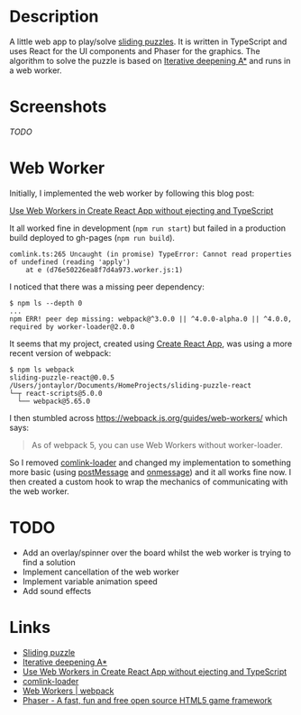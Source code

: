 # Description

A little web app to play/solve [sliding puzzles](https://en.wikipedia.org/wiki/Sliding_puzzle).
It is written in TypeScript and uses React for the UI components and Phaser for the graphics.
The algorithm to solve the puzzle is based on [Iterative deepening A*](https://en.wikipedia.org/wiki/Iterative_deepening_A*)
and runs in a web worker.

# Screenshots

_TODO_

# Web Worker

Initially, I implemented the web worker by following this blog post:

[Use Web Workers in Create React App without ejecting and TypeScript](https://dev.to/cchanxzy/use-web-workers-in-create-react-app-without-ejecting-and-typescript-2ap5)

It all worked fine in development (`npm run start`) but failed in a production build deployed to gh-pages (`npm run build`).

```
comlink.ts:265 Uncaught (in promise) TypeError: Cannot read properties of undefined (reading 'apply')
    at e (d76e50226ea8f7d4a973.worker.js:1)
```

I noticed that there was a missing peer dependency:

```
$ npm ls --depth 0
...
npm ERR! peer dep missing: webpack@^3.0.0 || ^4.0.0-alpha.0 || ^4.0.0, required by worker-loader@2.0.0
```

It seems that my project, created using [Create React App](https://create-react-app.dev/),
was using a more recent version of webpack:

```
$ npm ls webpack                 
sliding-puzzle-react@0.0.5 /Users/jontaylor/Documents/HomeProjects/sliding-puzzle-react
└─┬ react-scripts@5.0.0
  └── webpack@5.65.0 
```

I then stumbled across https://webpack.js.org/guides/web-workers/ which says:

> As of webpack 5, you can use Web Workers without worker-loader.

So I removed [comlink-loader](https://www.npmjs.com/package/comlink-loader)
and changed my implementation to something more basic
(using [postMessage](https://developer.mozilla.org/en-US/docs/Web/API/Worker/postMessage) and
[onmessage](https://developer.mozilla.org/en-US/docs/Web/API/Worker/onmessage)) and it all works fine now.
I then created a custom hook to wrap the mechanics of communicating with the web worker.

# TODO

* Add an overlay/spinner over the board whilst the web worker is trying to find a solution
* Implement cancellation of the web worker
* Implement variable animation speed
* Add sound effects

# Links

* [Sliding puzzle](https://en.wikipedia.org/wiki/Sliding_puzzle)
* [Iterative deepening A*](https://en.wikipedia.org/wiki/Iterative_deepening_A*)
* [Use Web Workers in Create React App without ejecting and TypeScript](https://dev.to/cchanxzy/use-web-workers-in-create-react-app-without-ejecting-and-typescript-2ap5)
* [comlink-loader](https://www.npmjs.com/package/comlink-loader)
* [Web Workers | webpack](https://webpack.js.org/guides/web-workers/)
* [Phaser - A fast, fun and free open source HTML5 game framework](https://phaser.io/)
